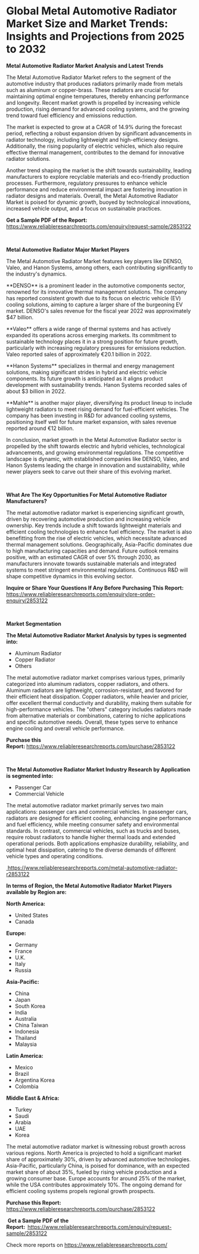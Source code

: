 <p><h1>Global Metal Automotive Radiator Market Size and Market Trends: Insights and Projections from 2025 to 2032</h1></p><p><strong>Metal Automotive Radiator Market Analysis and Latest Trends</strong></p>
<p><p>The Metal Automotive Radiator Market refers to the segment of the automotive industry that produces radiators primarily made from metals such as aluminum or copper-brass. These radiators are crucial for maintaining optimal engine temperatures, thereby enhancing performance and longevity. Recent market growth is propelled by increasing vehicle production, rising demand for advanced cooling systems, and the growing trend toward fuel efficiency and emissions reduction.</p><p>The market is expected to grow at a CAGR of 14.9% during the forecast period, reflecting a robust expansion driven by significant advancements in radiator technology, including lightweight and high-efficiency designs. Additionally, the rising popularity of electric vehicles, which also require effective thermal management, contributes to the demand for innovative radiator solutions.</p><p>Another trend shaping the market is the shift towards sustainability, leading manufacturers to explore recyclable materials and eco-friendly production processes. Furthermore, regulatory pressures to enhance vehicle performance and reduce environmental impact are fostering innovation in radiator designs and materials. Overall, the Metal Automotive Radiator Market is poised for dynamic growth, buoyed by technological innovations, increased vehicle output, and a focus on sustainable practices.</p></p>
<p><strong>Get a Sample PDF of the Report:&nbsp;</strong> <a href="https://www.reliableresearchreports.com/enquiry/request-sample/2853122?utm_campaign=1674&utm_medium=2&utm_source=Github&utm_content=ia&utm_term=11032025&utm_id=metal-automotive-radiator">https://www.reliableresearchreports.com/enquiry/request-sample/2853122</a></p>
<p>&nbsp;</p>
<p><strong>Metal Automotive Radiator Major Market Players</strong></p>
<p><p>The Metal Automotive Radiator Market features key players like DENSO, Valeo, and Hanon Systems, among others, each contributing significantly to the industry's dynamics.</p><p>**DENSO** is a prominent leader in the automotive components sector, renowned for its innovative thermal management solutions. The company has reported consistent growth due to its focus on electric vehicle (EV) cooling solutions, aiming to capture a larger share of the burgeoning EV market. DENSO's sales revenue for the fiscal year 2022 was approximately $47 billion.</p><p>**Valeo** offers a wide range of thermal systems and has actively expanded its operations across emerging markets. Its commitment to sustainable technology places it in a strong position for future growth, particularly with increasing regulatory pressures for emissions reduction. Valeo reported sales of approximately €20.1 billion in 2022.</p><p>**Hanon Systems** specializes in thermal and energy management solutions, making significant strides in hybrid and electric vehicle components. Its future growth is anticipated as it aligns product development with sustainability trends. Hanon Systems recorded sales of about $3 billion in 2022.</p><p>**Mahle** is another major player, diversifying its product lineup to include lightweight radiators to meet rising demand for fuel-efficient vehicles. The company has been investing in R&D for advanced cooling systems, positioning itself well for future market expansion, with sales revenue reported around €12 billion.</p><p>In conclusion, market growth in the Metal Automotive Radiator sector is propelled by the shift towards electric and hybrid vehicles, technological advancements, and growing environmental regulations. The competitive landscape is dynamic, with established companies like DENSO, Valeo, and Hanon Systems leading the charge in innovation and sustainability, while newer players seek to carve out their share of this evolving market.</p></p>
<p>&nbsp;</p>
<p><strong>What Are The Key Opportunities For Metal Automotive Radiator Manufacturers?</strong></p>
<p><p>The metal automotive radiator market is experiencing significant growth, driven by recovering automotive production and increasing vehicle ownership. Key trends include a shift towards lightweight materials and efficient cooling technologies to enhance fuel efficiency. The market is also benefitting from the rise of electric vehicles, which necessitate advanced thermal management solutions. Geographically, Asia-Pacific dominates due to high manufacturing capacities and demand. Future outlook remains positive, with an estimated CAGR of over 5% through 2030, as manufacturers innovate towards sustainable materials and integrated systems to meet stringent environmental regulations. Continuous R&D will shape competitive dynamics in this evolving sector.</p></p>
<p><strong>Inquire or Share Your Questions If Any Before Purchasing This Report:</strong> <a href="https://www.reliableresearchreports.com/enquiry/pre-order-enquiry/2853122?utm_campaign=1674&utm_medium=2&utm_source=Github&utm_content=ia&utm_term=11032025&utm_id=metal-automotive-radiator">https://www.reliableresearchreports.com/enquiry/pre-order-enquiry/2853122</a></p>
<p>&nbsp;</p>
<p><strong>Market Segmentation</strong></p>
<p><strong>The Metal Automotive Radiator Market Analysis by types is segmented into:</strong></p>
<p><ul><li>Aluminum Radiator</li><li>Copper Radiator</li><li>Others</li></ul></p>
<p><p>The metal automotive radiator market comprises various types, primarily categorized into aluminum radiators, copper radiators, and others. Aluminum radiators are lightweight, corrosion-resistant, and favored for their efficient heat dissipation. Copper radiators, while heavier and pricier, offer excellent thermal conductivity and durability, making them suitable for high-performance vehicles. The "others" category includes radiators made from alternative materials or combinations, catering to niche applications and specific automotive needs. Overall, these types serve to enhance engine cooling and overall vehicle performance.</p></p>
<p><strong>Purchase this Report:&nbsp;</strong><a href="https://www.reliableresearchreports.com/purchase/2853122?utm_campaign=1674&utm_medium=2&utm_source=Github&utm_content=ia&utm_term=11032025&utm_id=metal-automotive-radiator">https://www.reliableresearchreports.com/purchase/2853122</a></p>
<p>&nbsp;</p>
<p><strong>The Metal Automotive Radiator Market Industry Research by Application is segmented into:</strong></p>
<p><ul><li>Passenger Car</li><li>Commercial Vehicle</li></ul></p>
<p><p>The metal automotive radiator market primarily serves two main applications: passenger cars and commercial vehicles. In passenger cars, radiators are designed for efficient cooling, enhancing engine performance and fuel efficiency, while meeting consumer safety and environmental standards. In contrast, commercial vehicles, such as trucks and buses, require robust radiators to handle higher thermal loads and extended operational periods. Both applications emphasize durability, reliability, and optimal heat dissipation, catering to the diverse demands of different vehicle types and operating conditions.</p></p>
<p><a href="https://www.reliableresearchreports.com/metal-automotive-radiator-r2853122?utm_campaign=1674&utm_medium=2&utm_source=Github&utm_content=ia&utm_term=11032025&utm_id=metal-automotive-radiator">&nbsp;https://www.reliableresearchreports.com/metal-automotive-radiator-r2853122</a></p>
<p><strong>In terms of Region, the Metal Automotive Radiator Market Players available by Region are:</strong></p>
<p>
    <p> <strong> North America: </strong>
        <ul>
            <li>United States</li>
            <li>Canada</li>
        </ul>
        </p> 
    <p> <strong> Europe: </strong>
        <ul>
            <li>Germany</li>
            <li>France</li>
            <li>U.K.</li>
            <li>Italy</li>
            <li>Russia</li>
        </ul>
        </p> 
    <p> <strong> Asia-Pacific: </strong>
        <ul>
            <li>China</li>
            <li>Japan</li>
            <li>South Korea</li>
            <li>India</li>
            <li>Australia</li>
            <li>China Taiwan</li>
            <li>Indonesia</li>
            <li>Thailand</li>
            <li>Malaysia</li>
        </ul>
        </p> 
    <p> <strong> Latin America: </strong>
        <ul>
            <li>Mexico</li>
            <li>Brazil</li>
            <li>Argentina Korea</li>
            <li>Colombia</li>
        </ul>
        </p> 
    <p> <strong> Middle East & Africa: </strong>
        <ul>
            <li>Turkey</li>
            <li>Saudi</li>
            <li>Arabia</li>
            <li>UAE</li>
            <li>Korea</li>
        </ul>
    </p>
    </p>
<p><p>The metal automotive radiator market is witnessing robust growth across various regions. North America is projected to hold a significant market share of approximately 30%, driven by advanced automotive technologies. Asia-Pacific, particularly China, is poised for dominance, with an expected market share of about 35%, fueled by rising vehicle production and a growing consumer base. Europe accounts for around 25% of the market, while the USA contributes approximately 10%. The ongoing demand for efficient cooling systems propels regional growth prospects.</p></p>
<p><strong>Purchase this Report: </strong><a href="https://www.reliableresearchreports.com/purchase/2853122?utm_campaign=1674&utm_medium=2&utm_source=Github&utm_content=ia&utm_term=11032025&utm_id=metal-automotive-radiator">https://www.reliableresearchreports.com/purchase/2853122</a></p>
<p>&nbsp;<strong>Get a Sample PDF of the Report:&nbsp;&nbsp;</strong><a href="https://www.reliableresearchreports.com/enquiry/request-sample/2853122?utm_campaign=1674&utm_medium=2&utm_source=Github&utm_content=ia&utm_term=11032025&utm_id=metal-automotive-radiator">https://www.reliableresearchreports.com/enquiry/request-sample/2853122</a></p>
<p><strong></strong></p>
<p>Check more reports on <a href="https://www.reliableresearchreports.com/?utm_campaign=1674&utm_medium=2&utm_source=Github&utm_content=ia&utm_term=11032025&utm_id=metal-automotive-radiator">https://www.reliableresearchreports.com/</a></p>